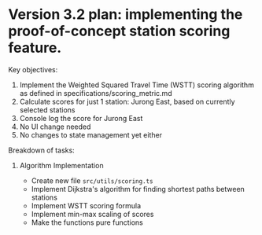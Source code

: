 # Version 3.2 plan: implementing the proof-of-concept station scoring feature.

Key objectives:

1. Implement the Weighted Squared Travel Time (WSTT) scoring algorithm as defined in specifications/scoring_metric.md
2. Calculate scores for just 1 station: Jurong East, based on currently selected stations
3. Console log the score for Jurong East
4. No UI change needed
5. No changes to state management yet either

Breakdown of tasks:

1. Algorithm Implementation

    - Create new file `src/utils/scoring.ts`
    - Implement Dijkstra's algorithm for finding shortest paths between stations
    - Implement WSTT scoring formula
    - Implement min-max scaling of scores
    - Make the functions pure functions
